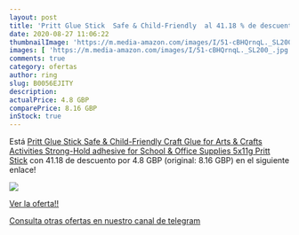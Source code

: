 ```yaml
---
layout: post
title: 'Pritt Glue Stick  Safe & Child-Friendly  al 41.18 % de descuento'
date: 2020-08-27 11:06:22
thumbnailImage: 'https://m.media-amazon.com/images/I/51-cBHQrnqL._SL200_.jpg'
images: [ 'https://m.media-amazon.com/images/I/51-cBHQrnqL._SL200_.jpg' ]
comments: true
category: ofertas
author: ring
slug: B0056EJITY
description:
actualPrice: 4.8 GBP
comparePrice: 8.16 GBP
inStock: true
---
```


Está [Pritt Glue Stick  Safe & Child-Friendly Craft Glue for Arts & Crafts Activities  Strong-Hold adhesive for School & Office Supplies  5x11g Pritt Stick](https://www.amazon.com/dp/B0056EJITY/?tag=redken08-20) con 41.18 de descuento por 4.8 GBP (original: 8.16 GBP) en el siguiente enlace!

[![](https://m.media-amazon.com/images/I/51-cBHQrnqL._SL200_.jpg)](https://www.amazon.com/dp/B0056EJITY/?tag=redken08-20)

[Ver la oferta!!](https://www.amazon.com/dp/B0056EJITY/?tag=redken08-20)

[Consulta otras ofertas en nuestro canal de telegram](https://t.me/s/ofertas25)
